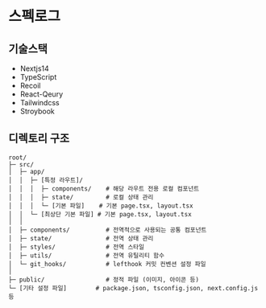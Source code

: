 # 스펙로그

## 기술스택

- Nextjs14
- TypeScript
- Recoil
- React-Qeury
- Tailwindcss
- Stroybook

## 디렉토리 구조

```
root/
├─ src/
│  ├─ app/
│  │  ├─ [특정 라우트]/
│  │  │  ├─ components/    # 해당 라우트 전용 로컬 컴포넌트
│  │  │  ├─ state/         # 로컬 상태 관리
│  │  │  └─ [기본 파일]    # 기본 page.tsx, layout.tsx
│  │  └─ [최상단 기본 파일] # 기본 page.tsx, layout.tsx
│  │
│  ├─ components/          # 전역적으로 사용되는 공통 컴포넌트
│  ├─ state/               # 전역 상태 관리
│  ├─ styles/              # 전역 스타일
│  ├─ utils/               # 전역 유틸리티 함수
│  └─ git_hooks/           # lefthook 커밋 컨벤션 설정 파일
│
├─ public/                 # 정적 파일 (이미지, 아이콘 등)
└─ [기타 설정 파일]        # package.json, tsconfig.json, next.config.js 등

```
